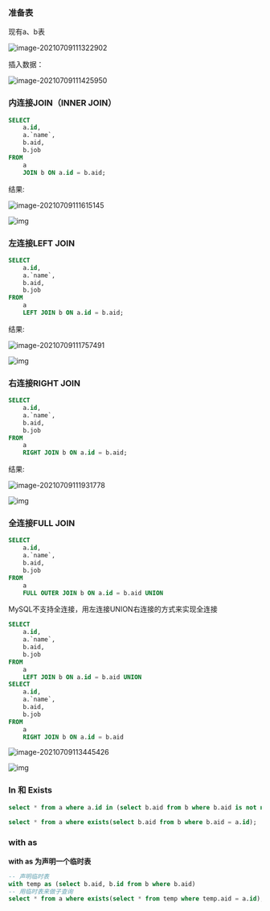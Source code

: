 ### 准备表

现有a、b表

![image-20210709111322902](d:\Users\cuiyingfan\Desktop\secret\MySQL\img\temp1)

插入数据：

![image-20210709111425950](d:\Users\cuiyingfan\Desktop\secret\MySQL\img\temp2)

### 内连接JOIN（INNER JOIN）

```sql
SELECT
	a.id,
	a.`name`,
	b.aid,
	b.job 
FROM
	a
	JOIN b ON a.id = b.aid;
```

结果:

![image-20210709111615145](d:\Users\cuiyingfan\Desktop\secret\MySQL\img\temp3)

![img](d:\Users\cuiyingfan\Desktop\secret\MySQL\img\temp4)

### 左连接LEFT JOIN

```sql
SELECT
	a.id,
	a.`name`,
	b.aid,
	b.job 
FROM
	a
	LEFT JOIN b ON a.id = b.aid;
```

结果:

![image-20210709111757491](d:\Users\cuiyingfan\Desktop\secret\MySQL\img\temp5)

![img](d:\Users\cuiyingfan\Desktop\secret\MySQL\img\temp6)

### 右连接RIGHT JOIN

```sql
SELECT
	a.id,
	a.`name`,
	b.aid,
	b.job 
FROM
	a
	RIGHT JOIN b ON a.id = b.aid;
```

结果:

![image-20210709111931778](d:\Users\cuiyingfan\Desktop\secret\MySQL\img\temp7)

![img](d:\Users\cuiyingfan\Desktop\secret\MySQL\img\temp8)

### 全连接FULL JOIN

```sql
SELECT
	a.id,
	a.`name`,
	b.aid,
	b.job 
FROM
	a
	FULL OUTER JOIN b ON a.id = b.aid UNION
```

MySQL不支持全连接，用左连接UNION右连接的方式来实现全连接

```sql
SELECT
	a.id,
	a.`name`,
	b.aid,
	b.job 
FROM
	a
	LEFT JOIN b ON a.id = b.aid UNION
SELECT
	a.id,
	a.`name`,
	b.aid,
	b.job 
FROM
	a
	RIGHT JOIN b ON a.id = b.aid
```

![image-20210709113445426](d:\Users\cuiyingfan\Desktop\secret\MySQL\img\temp9)

![img](d:\Users\cuiyingfan\Desktop\secret\MySQL\img\temp10)

### In 和 Exists

```sql
select * from a where a.id in (select b.aid from b where b.aid is not null);

select * from a where exists(select b.aid from b where b.aid = a.id);
```



### with as

**with as 为声明一个临时表**

```sql
-- 声明临时表
with temp as (select b.aid, b.id from b where b.aid)
-- 用临时表来做子查询
select * from a where exists(select * from temp where temp.aid = a.id);
```

